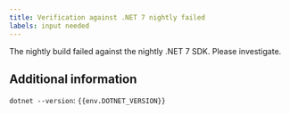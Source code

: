 ```yaml
---
title: Verification against .NET 7 nightly failed
labels: input needed
---
```


The nightly build failed against the nightly .NET 7 SDK. Please investigate.

## Additional information

`dotnet --version`: `{{env.DOTNET_VERSION}}`